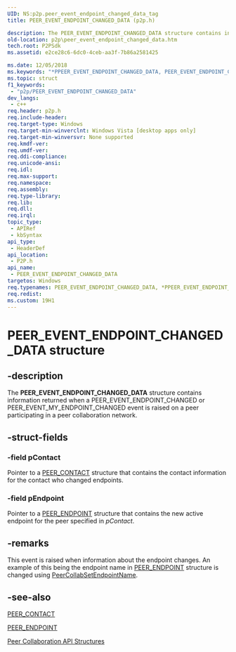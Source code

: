 ```yaml
---
UID: NS:p2p.peer_event_endpoint_changed_data_tag
title: PEER_EVENT_ENDPOINT_CHANGED_DATA (p2p.h)

description: The PEER_EVENT_ENDPOINT_CHANGED_DATA structure contains information returned when a PEER_EVENT_ENDPOINT_CHANGED or PEER_EVENT_MY_ENDPOINT_CHANGED event is raised on a peer participating in a peer collaboration network.
old-location: p2p\peer_event_endpoint_changed_data.htm
tech.root: P2PSdk
ms.assetid: e2ce28c6-6dc0-4ceb-aa3f-7b86a2581425

ms.date: 12/05/2018
ms.keywords: "*PPEER_EVENT_ENDPOINT_CHANGED_DATA, PEER_EVENT_ENDPOINT_CHANGED_DATA, PEER_EVENT_ENDPOINT_CHANGED_DATA structure [Peer Networking], PPEER_EVENT_ENDPOINT_CHANGED_DATA, PPEER_EVENT_ENDPOINT_CHANGED_DATA structure pointer [Peer Networking], p2p.peer_event_endpoint_changed_data, p2p/PEER_EVENT_ENDPOINT_CHANGED_DATA, p2p/PPEER_EVENT_ENDPOINT_CHANGED_DATA"
ms.topic: struct
f1_keywords: 
 - "p2p/PEER_EVENT_ENDPOINT_CHANGED_DATA"
dev_langs:
 - c++
req.header: p2p.h
req.include-header: 
req.target-type: Windows
req.target-min-winverclnt: Windows Vista [desktop apps only]
req.target-min-winversvr: None supported
req.kmdf-ver: 
req.umdf-ver: 
req.ddi-compliance: 
req.unicode-ansi: 
req.idl: 
req.max-support: 
req.namespace: 
req.assembly: 
req.type-library: 
req.lib: 
req.dll: 
req.irql: 
topic_type:
 - APIRef
 - kbSyntax
api_type:
 - HeaderDef
api_location:
 - P2P.h
api_name:
 - PEER_EVENT_ENDPOINT_CHANGED_DATA
targetos: Windows
req.typenames: PEER_EVENT_ENDPOINT_CHANGED_DATA, *PPEER_EVENT_ENDPOINT_CHANGED_DATA
req.redist: 
ms.custom: 19H1
---
```


# PEER_EVENT_ENDPOINT_CHANGED_DATA structure


## -description


The <b>PEER_EVENT_ENDPOINT_CHANGED_DATA</b> structure contains information returned when a PEER_EVENT_ENDPOINT_CHANGED or PEER_EVENT_MY_ENDPOINT_CHANGED event is raised on a peer participating in a peer collaboration network.


## -struct-fields




### -field pContact

Pointer to a <a href="https://docs.microsoft.com/windows/desktop/api/p2p/ns-p2p-peer_contact">PEER_CONTACT</a> structure that contains the contact information for the contact who changed endpoints.


### -field pEndpoint

Pointer to a <a href="https://docs.microsoft.com/windows/desktop/api/p2p/ns-p2p-peer_endpoint">PEER_ENDPOINT</a> structure that contains the new active endpoint for  the peer specified in <i>pContact</i>.


## -remarks



This event is raised when information about the endpoint changes. An example of this being the endpoint name in <a href="https://docs.microsoft.com/windows/desktop/api/p2p/ns-p2p-peer_endpoint">PEER_ENDPOINT</a> structure is changed using <a href="https://docs.microsoft.com/windows/desktop/api/p2p/nf-p2p-peercollabsetendpointname">PeerCollabSetEndpointName</a>.




## -see-also




<a href="https://docs.microsoft.com/windows/desktop/api/p2p/ns-p2p-peer_contact">PEER_CONTACT</a>



<a href="https://docs.microsoft.com/windows/desktop/api/p2p/ns-p2p-peer_endpoint">PEER_ENDPOINT</a>



<a href="https://docs.microsoft.com/windows/desktop/P2PSdk/collaboration-api-structures">Peer Collaboration API Structures</a>
 

 


